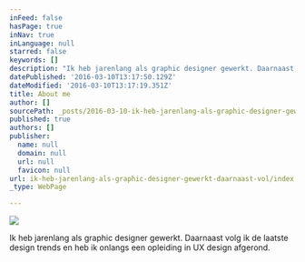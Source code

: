 ```yaml
---
inFeed: false
hasPage: true
inNav: true
inLanguage: null
starred: false
keywords: []
description: "Ik heb jarenlang als graphic designer gewerkt. Daarnaast volg ik de laatste design trends en heb ik onlangs een opleiding in UX design afgerond.\_"
datePublished: '2016-03-10T13:17:50.129Z'
dateModified: '2016-03-10T13:17:19.351Z'
title: About me
author: []
sourcePath: _posts/2016-03-10-ik-heb-jarenlang-als-graphic-designer-gewerkt-daarnaast-vol.md
published: true
authors: []
publisher:
  name: null
  domain: null
  url: null
  favicon: null
url: ik-heb-jarenlang-als-graphic-designer-gewerkt-daarnaast-vol/index.html
_type: WebPage

---
```

![](https://the-grid-user-content.s3-us-west-2.amazonaws.com/7dc435c8-9035-4fac-a7fd-d739f7e51d0a.jpg)

Ik heb jarenlang als graphic designer gewerkt. Daarnaast volg ik de laatste design trends en heb ik onlangs een opleiding in UX design afgerond.